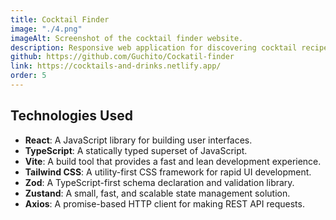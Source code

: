 ```yaml
---
title: Cocktail Finder
image: "./4.png"
imageAlt: Screenshot of the cocktail finder website.
description: Responsive web application for discovering cocktail recipes, using React, TypeScript, Vite, and Axios for API integration. With Tailwind CSS for styling, Zustand for state management, and Zod for data validation, delivering a fast and user-friendly experience.
github: https://github.com/Guchito/Cockatil-finder
link: https://cocktails-and-drinks.netlify.app/
order: 5
---
```


## Technologies Used

- **React**: A JavaScript library for building user interfaces.
- **TypeScript**: A statically typed superset of JavaScript.
- **Vite**: A build tool that provides a fast and lean development experience.
- **Tailwind CSS**: A utility-first CSS framework for rapid UI development.
- **Zod**: A TypeScript-first schema declaration and validation library.
- **Zustand**: A small, fast, and scalable state management solution.
- **Axios**: A promise-based HTTP client for making REST API requests.